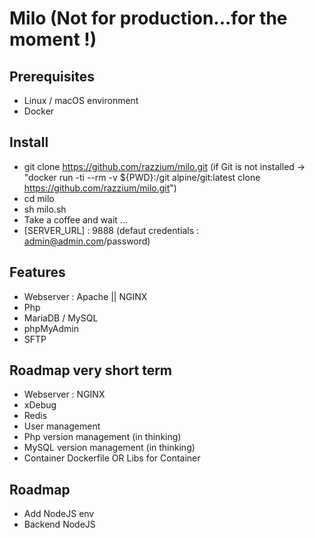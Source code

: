 # Milo (Not for production...for the moment !)
## Prerequisites
- Linux / macOS environment
- Docker

## Install
- git clone https://github.com/razzium/milo.git (if Git is not installed -> "docker run  -ti --rm -v ${PWD}:/git alpine/git:latest clone https://github.com/razzium/milo.git")
- cd milo
- sh milo.sh
- Take a coffee and wait ...
- [SERVER_URL] : 9888 (defaut credentials : admin@admin.com/password)

## Features
  - Webserver : Apache || NGINX
  - Php
  - MariaDB / MySQL
  - phpMyAdmin
  - SFTP

## Roadmap very short term
  - Webserver : NGINX
  - xDebug
  - Redis
  - User management
  - Php version management (in thinking)
  - MySQL version management (in thinking)
  - Container Dockerfile OR Libs for Container
  
## Roadmap 
  - Add NodeJS env
  - Backend NodeJS
